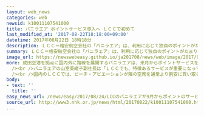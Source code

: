 ```yaml
---
layout: web_news
categories: web
newsid: k10011107541000
title: バニラエア ポイントサービス導入へ ＬＣＣで初めて
last_modified_at: '2017-08-22T18:18:00+09:00'
datetime: 2017年08月22日 18時18分
description: ＬＣＣ＝格安航空会社の「バニラエア」は、利用に応じて独自のポイントがたまり、航空券などに交換できるサービスを導入することになりました。低価格を重視してきた国内のＬＣＣで、いわゆるポイントサービスを導入するのは初めてで、利用客の獲得競争が一段と激しくなりそうです。
summary: ＬＣＣ＝格安航空会社の「バニラエア」は、利用に応じて独自のポイントがたまり、航空券などに交換できるサービスを導入することになりました。低価格を重視してきた国内のＬＣＣで、いわゆるポイントサービスを導入するのは初めてで、利用客の獲得競争が一段と激しくなりそうです。
image_url: https://newswebeasy.github.io/ja201708/news/web/image/2017/08/24/k10011107541000.jpg
more: 成田空港を拠点に国内外に路線を展開するバニラエアは、来月からポイントサービスを新たに導入します。<br /><br />事前に会員登録すれば、利用した金額に応じてポイントがたまり、航空券や手荷物を預ける代金などに交換できるということです。こうしたポイントサービスは大手航空会社では一般的ですが、低価格で競争しているＬＣＣでは珍しく、国内のＬＣＣとしては初めてだということです。<br
  /><br />バニラエアの山室美緒子副社長は「ＬＣＣでも、特徴あるサービスが重要になってきており、ポイントサービスをリピーターの取り込みにつなげていきたい」と話しています。<br
  /><br />国内のＬＣＣでは、ピーチ・アビエーションが隣の空席を通常より割安に買い取ることができるサービスを行っているほか、ジェットスター・ジャパンがスマートフォンだけで予約から搭乗手続きまでを済ませることができるサービスを導入していて、利用客の取り込みに向けた競争が一段と激しくなりそうです。
body:
- text: ''
  title: ''
easy_news_url: /news/easy/2017/08/24/LCCのバニラエアが9月からポイントのサービスを始める/
source_url: http://www3.nhk.or.jp/news/html/20170822/k10011107541000.html
...
```

